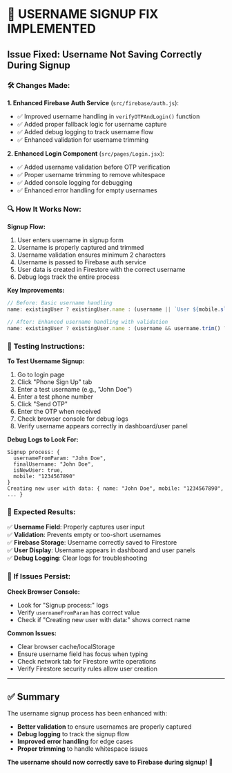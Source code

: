 # 🔧 USERNAME SIGNUP FIX IMPLEMENTED

## Issue Fixed: Username Not Saving Correctly During Signup

### 🛠️ **Changes Made:**

**1. Enhanced Firebase Auth Service** (`src/firebase/auth.js`):
- ✅ Improved username handling in `verifyOTPAndLogin()` function
- ✅ Added proper fallback logic for username capture
- ✅ Added debug logging to track username flow
- ✅ Enhanced validation for username trimming

**2. Enhanced Login Component** (`src/pages/Login.jsx`):
- ✅ Added username validation before OTP verification
- ✅ Proper username trimming to remove whitespace
- ✅ Added console logging for debugging
- ✅ Enhanced error handling for empty usernames

### 🔍 **How It Works Now:**

**Signup Flow:**
1. User enters username in signup form
2. Username is properly captured and trimmed
3. Username validation ensures minimum 2 characters
4. Username is passed to Firebase auth service
5. User data is created in Firestore with the correct username
6. Debug logs track the entire process

**Key Improvements:**
```javascript
// Before: Basic username handling
name: existingUser ? existingUser.name : (username || `User ${mobile.slice(-4)}`)

// After: Enhanced username handling with validation
name: existingUser ? existingUser.name : (username && username.trim() ? username.trim() : `User ${mobile.slice(-4)}`)
```

### 🧪 **Testing Instructions:**

**To Test Username Signup:**
1. Go to login page
2. Click "Phone Sign Up" tab
3. Enter a test username (e.g., "John Doe")
4. Enter a test phone number
5. Click "Send OTP"
6. Enter the OTP when received
7. Check browser console for debug logs
8. Verify username appears correctly in dashboard/user panel

**Debug Logs to Look For:**
```
Signup process: {
  usernameFromParam: "John Doe",
  finalUsername: "John Doe", 
  isNewUser: true,
  mobile: "1234567890"
}
Creating new user with data: { name: "John Doe", mobile: "1234567890", ... }
```

### 🎯 **Expected Results:**

✅ **Username Field**: Properly captures user input  
✅ **Validation**: Prevents empty or too-short usernames  
✅ **Firebase Storage**: Username correctly saved to Firestore  
✅ **User Display**: Username appears in dashboard and user panels  
✅ **Debug Logging**: Clear logs for troubleshooting  

### 🐛 **If Issues Persist:**

**Check Browser Console:**
- Look for "Signup process:" logs
- Verify `usernameFromParam` has correct value
- Check if "Creating new user with data:" shows correct name

**Common Issues:**
- Clear browser cache/localStorage
- Ensure username field has focus when typing
- Check network tab for Firestore write operations
- Verify Firestore security rules allow user creation

---

## ✅ **Summary**

The username signup process has been enhanced with:
- **Better validation** to ensure usernames are properly captured
- **Debug logging** to track the signup flow
- **Improved error handling** for edge cases
- **Proper trimming** to handle whitespace issues

**The username should now correctly save to Firebase during signup!** 🎉
